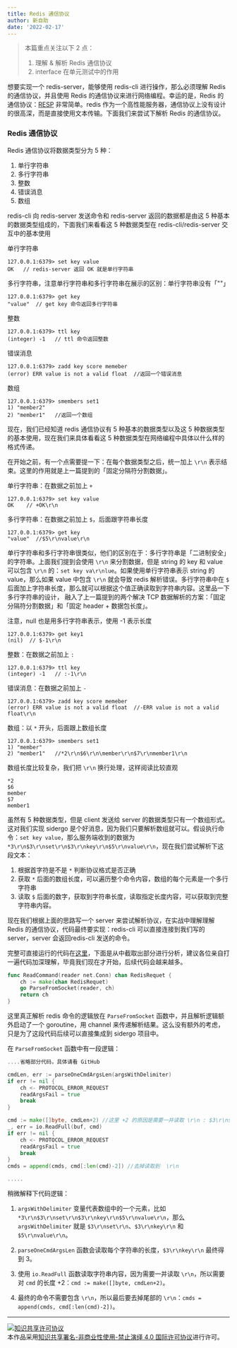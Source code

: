```yaml
---
title: Redis 通信协议
author: 新自助
date: '2022-02-17'
---
```


> 本篇重点关注以下 2 点：
> 1. 理解 & 解析 Redis 通信协议
> 2. interface 在单元测试中的作用


想要实现一个 redis-server，能够使用 redis-cli 进行操作，那么必须理解 Redis 的通信协议，并且使用 Redis 的通信协议来进行网络编程。幸运的是，Redis 的通信协议：[RESP](https://redis.io/topics/protocol) 非常简单。redis 作为一个高性能服务器，通信协议上没有设计的很高深，而是直接使用文本传输。下面我们来尝试下解析 Redis 的通信协议。


### Redis 通信协议

Redis 通信协议将数据类型分为 5 种：

1. 单行字符串
2. 多行字符串
3. 整数
4. 错误消息
5. 数组

redis-cli 向 redis-server 发送命令和 redis-server 返回的数据都是由这 5 种基本的数据类型组成的，下面我们来看看这 5 种数据类型在 redis-cli/redis-server 交互中的基本使用

单行字符串
```
127.0.0.1:6379> set key value
OK   // redis-server 返回 OK 就是单行字符串
```


多行字符串，注意单行字符串和多行字符串在展示的区别：单行字符串没有「""」
```
127.0.0.1:6379> get key
"value"  // get key 命令返回多行字符串
```

整数
```
127.0.0.1:6379> ttl key
(integer) -1   // ttl 命令返回整数
```

错误消息
```
127.0.0.1:6379> zadd key score memeber
(error) ERR value is not a valid float  //返回一个错误消息
```

数组
```
127.0.0.1:6379> smembers set1
1) "member2"
2) "member1"   //返回一个数组
```

现在，我们已经知道 redis 通信协议有 5 种基本的数据类型以及这 5 种数据类型的基本使用，现在我们来具体看看这 5 种数据类型在网络编程中具体以什么样的格式传递。

在开始之前，有一个点需要提一下：在每个数据类型之后，统一加上 `\r\n` 表示结束。这里的作用就是上一篇提到的「固定分隔符分割数据」。

单行字符串：在数据之前加上 `+` 
```
127.0.0.1:6379> set key value
OK    // +OK\r\n
```

多行字符串：在数据之前加上 `$`，后面跟字符串长度
```
127.0.0.1:6379> get key
"value"  //$5\r\nvalue\r\n
```

单行字符串和多行字符串很类似，他们的区别在于：多行字符串是「二进制安全」的字符串。上面我们提到会使用 `\r\n` 来分割数据，但是 string 的 key 和 value 可以包含 `\r\n` 的：`set key va\r\nlue`。如果使用单行字符串表示 string 的 value，那么如果 value 中包含 `\r\n` 就会导致 redis 解析错误。多行字符串中在 `$` 后面加上字符串长度，那么就可以根据这个值正确读取到字符串内容。这里品一下多行字符串的设计， 融入了上一篇提到的两个解决 TCP 数据解析的方案：「固定分隔符分割数据」和「固定 header + 数据包长度」。

注意，null 也是用多行字符串表示，使用 -1 表示长度
```
127.0.0.1:6379> get key1
(nil)  // $-1\r\n
```

整数：在数据之前加上 `:`
```
127.0.0.1:6379> ttl key
(integer) -1   // :-1\r\n
```

错误消息：在数据之前加上 `-`
```
127.0.0.1:6379> zadd key score memeber
(error) ERR value is not a valid float  //-ERR value is not a valid float\r\n
```

数组：以 `*` 开头，后面跟上数组长度

```
127.0.0.1:6379> smembers set1
1) "member"
2) "member1"   //*2\r\n$6\r\n\member\r\n$7\r\nmember1\r\n
```
数组长度比较复杂，我们把  `\r\n`  换行处理，这样阅读比较直观

```
*2
$6
member
$7
member1

```

虽然有 5 种数据类型，但是 client 发送给 server 的数据类型只有一个数组形式。这对我们实现 sidergo 是个好消息，因为我们只要解析数组就可以。假设执行命令：`set key value`，那么服务端收到的数据为 `*3\r\n$3\r\nset\r\n$3\r\nkey\r\n$5\r\nvalue\r\n`，现在我们尝试解析下这段文本：

1. 根据首字符是不是 `*` 判断协议格式是否正确
2. 获取 `*` 后面的数组长度，可以遍历整个命令内容，数组的每个元素是一个多行字符串
3. 读取 `$` 后面的数字，获取到字符串长度，读取指定长度内容，可以获取到完整字符串内容。

现在我们根据上面的思路写一个 server 来尝试解析协议，在实战中理解理解 Redis 的通信协议，代码最终要实现：redis-cli 可以直接连接到我们写的 server，server 会返回redis-cli 发送的命令。

完整可直接运行的代码在[这里](https://github.com/chenjiayao/sidergo/blob/master/examples/chapter2/main.go)，下面是从中截取出部分进行分析，建议各位亲自打一遍代码加深理解，毕竟我们现在才开始，后续代码会越来越多。


``` go
func ReadCommand(reader net.Conn) chan RedisRequet {
	ch := make(chan RedisRequet)
	go ParseFromSocket(reader, ch)
	return ch
}
```
 这里真正解析 redis 命令的逻辑放在 `ParseFromSocket` 函数中，并且解析逻辑额外启动了一个 goroutine，用 channel 来传递解析结果。这么没有额外的考虑，只是为了这段代码后续可以直接集成到 sidergo 项目中。

在 `ParseFromSocket` 函数中有一段逻辑：

```go
....省略部分代码，具体请看 GitHub

cmdLen, err := parseOneCmdArgsLen(argsWithDelimiter)
if err != nil {
    ch <- PROTOCOL_ERROR_REQUEST
    readArgsFail = true
    break
}

cmd := make([]byte, cmdLen+2) //这里 +2 的原因是需要一并读取 \r\n : $3\r\nset\r\n
_, err = io.ReadFull(buf, cmd)
if err != nil {
    ch <- PROTOCOL_ERROR_REQUEST
    readArgsFail = true
    break
}
cmds = append(cmds, cmd[:len(cmd)-2]) //去掉读取到  \r\n

.....
```

稍微解释下代码逻辑：

1. `argsWithDelimiter` 变量代表数组中的一个元素，比如 `*3\r\n$3\r\nset\r\n$3\r\nkey\r\n$5\r\nvalue\r\n`，那么 `argsWithDelimiter` 就是 `$3\r\nset\r\n`、`$3\r\nkey\r\n` 和 `$5\r\nvalue\r\n`。

2. `parseOneCmdArgsLen` 函数会读取每个字符串的长度，`$3\r\nkey\r\n` 最终得到 3。

3. 使用 `io.ReadFull` 函数读取字符串内容，因为需要一并读取 `\r\n`，所以需要对 `cmd` 的长度 +2：`cmd := make([]byte, cmdLen+2)`。

4. 最终的命令不需要包含 `\r\n`，所以最后要去掉尾部的 `\r\n`：`cmds = append(cmds, cmd[:len(cmd)-2])`。


---

<a rel="license" href="http://creativecommons.org/licenses/by-nc-nd/4.0/"><img alt="知识共享许可协议" style="border-width:0" src="https://i.creativecommons.org/l/by-nc-nd/4.0/88x31.png" /></a><br />本作品采用<a rel="license" href="http://creativecommons.org/licenses/by-nc-nd/4.0/">知识共享署名-非商业性使用-禁止演绎 4.0 国际许可协议</a>进行许可。
